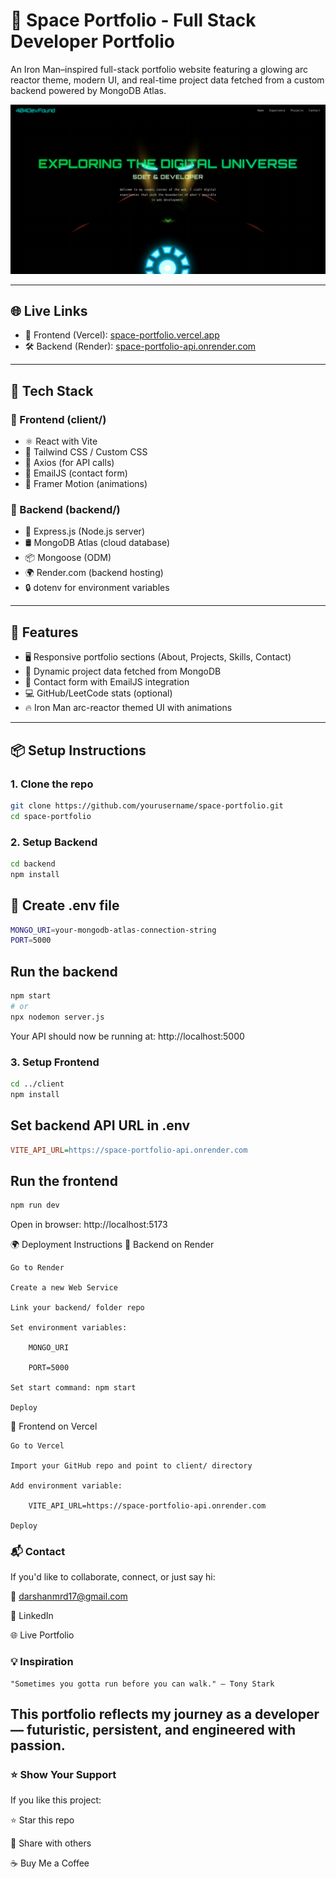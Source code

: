 # 🦾 Space Portfolio - Full Stack Developer Portfolio

An Iron Man–inspired full-stack portfolio website featuring a glowing arc reactor theme, modern UI, and real-time project data fetched from a custom backend powered by MongoDB Atlas.

<p align="center">
  <img src="./preview.png" width="800" />
</p>

---

## 🌐 Live Links

- 🚀 Frontend (Vercel): [space-portfolio.vercel.app](https://space-portfolio-8j5q.vercel.app/)
- 🛠️ Backend (Render): [space-portfolio-api.onrender.com](https://darshans-portfolio-info-backend.onrender.com)

---

## 🚀 Tech Stack

### 🔹 Frontend (client/)
- ⚛️ React with Vite
- 🎨 Tailwind CSS / Custom CSS
- 🔌 Axios (for API calls)
- 💌 EmailJS (contact form)
- 🧠 Framer Motion (animations)

### 🔸 Backend (backend/)
- 🧾 Express.js (Node.js server)
- 🛢️ MongoDB Atlas (cloud database)
- 📦 Mongoose (ODM)
- 🌍 Render.com (backend hosting)
- 🔒 dotenv for environment variables

---

## 🧠 Features

- 🖥️ Responsive portfolio sections (About, Projects, Skills, Contact)
- 🔄 Dynamic project data fetched from MongoDB
- 📧 Contact form with EmailJS integration
- 💻 GitHub/LeetCode stats (optional)
- 🔥 Iron Man arc-reactor themed UI with animations

---

## 📦 Setup Instructions

### 1. Clone the repo
```bash
git clone https://github.com/yourusername/space-portfolio.git
cd space-portfolio
```

### 2. Setup Backend
```bash
cd backend
npm install
```
## 📄 Create .env file
```bash
MONGO_URI=your-mongodb-atlas-connection-string
PORT=5000
```
## Run the backend
```bash
npm start
# or
npx nodemon server.js
```
Your API should now be running at: http://localhost:5000

### 3. Setup Frontend

```bash
cd ../client
npm install
```

## Set backend API URL in .env
```ini
VITE_API_URL=https://space-portfolio-api.onrender.com
```

## Run the frontend
```bash
npm run dev
```
Open in browser: http://localhost:5173

🌍 Deployment Instructions
🔹 Backend on Render

    Go to Render

    Create a new Web Service

    Link your backend/ folder repo

    Set environment variables:

        MONGO_URI

        PORT=5000

    Set start command: npm start

    Deploy

🔸 Frontend on Vercel

    Go to Vercel

    Import your GitHub repo and point to client/ directory

    Add environment variable:

        VITE_API_URL=https://space-portfolio-api.onrender.com

    Deploy
### 📬 Contact

If you'd like to collaborate, connect, or just say hi:

📧 darshanmrd17@gmail.com

🔗 LinkedIn

🌐 Live Portfolio


### 💡 Inspiration

    "Sometimes you gotta run before you can walk." – Tony Stark

## This portfolio reflects my journey as a developer — futuristic, persistent, and engineered with passion.

### ⭐ Show Your Support

If you like this project:

⭐ Star this repo

🔁 Share with others

☕ Buy Me a Coffee

